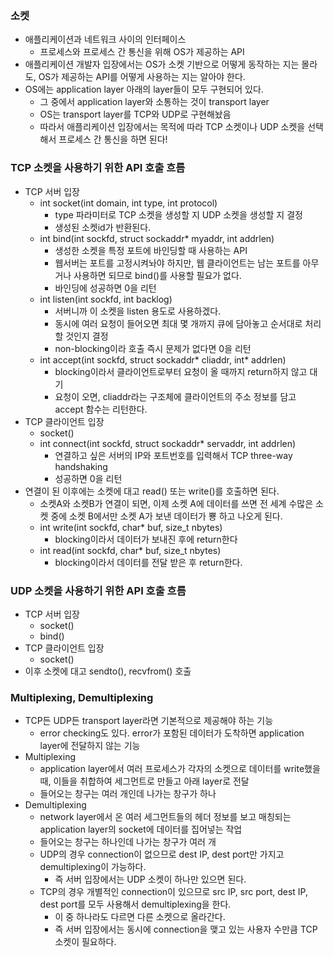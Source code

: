 ### 소켓
- 애플리케이션과 네트워크 사이의 인터페이스
  - 프로세스와 프로세스 간 통신을 위해 OS가 제공하는 API
- 애플리케이션 개발자 입장에서는 OS가 소켓 기반으로 어떻게 동작하는 지는 몰라도, OS가 제공하는 API를 어떻게 사용하는 지는 알아야 한다.
- OS에는 application layer 아래의 layer들이 모두 구현되어 있다.
  - 그 중에서 application layer와 소통하는 것이 transport layer
  - OS는 transport layer를 TCP와 UDP로 구현해놨음
  - 따라서 애플리케이션 입장에서는 목적에 따라 TCP 소켓이나 UDP 소켓을 선택해서 프로세스 간 통신을 하면 된다!

### TCP 소켓을 사용하기 위한 API 호출 흐름
- TCP 서버 입장
  - int socket(int domain, int type, int protocol) 
    - type 파라미터로 TCP 소켓을 생성할 지 UDP 소켓을 생성할 지 결정
    - 생성된 소켓id가 반환된다.
  - int bind(int sockfd, struct sockaddr* myaddr, int addrlen)
    - 생성한 소켓을 특정 포트에 바인딩할 때 사용하는 API
    - 웹서버는 포트를 고정시켜놔야 하지만, 웹 클라이언트는 남는 포트를 아무거나 사용하면 되므로 bind()를 사용할 필요가 없다.
    - 바인딩에 성공하면 0을 리턴
  - int listen(int sockfd, int backlog)
    - 서버니까 이 소켓을 listen 용도로 사용하겠다.
    - 동시에 여러 요청이 들어오면 최대 몇 개까지 큐에 담아놓고 순서대로 처리할 것인지 결정
    - non-blocking이라 호출 즉시 문제가 없다면 0을 리턴
  - int accept(int sockfd, struct sockaddr* cliaddr, int* addrlen)
    - blocking이라서 클라이언트로부터 요청이 올 때까지 return하지 않고 대기
    - 요청이 오면, cliaddr라는 구조체에 클라이언트의 주소 정보를 담고 accept 함수는 리턴한다.
- TCP 클라이언트 입장
  - socket()
  - int connect(int sockfd, struct sockaddr* servaddr, int addrlen)
    - 연결하고 싶은 서버의 IP와 포트번호를 입력해서 TCP three-way handshaking
    - 성공하면 0을 리턴
- 연결이 된 이후에는 소켓에 대고 read() 또는 write()를 호출하면 된다.
  - 소켓A와 소켓B가 연결이 되면, 이제 소켓 A에 데이터를 쓰면 전 세계 수많은 소켓 중에 소켓 B에서만 소켓 A가 보낸 데이터가 뿅 하고 나오게 된다.
  - int write(int sockfd, char* buf, size_t nbytes)
    - blocking이라서 데이터가 보내진 후에 return한다
  - int read(int sockfd, char* buf, size_t nbytes)
    - blocking이라서 데이터를 전달 받은 후 return한다.

### UDP 소켓을 사용하기 위한 API 호출 흐름
- TCP 서버 입장
  - socket()
  - bind()
- TCP 클라이언트 입장
  - socket()
- 이후 소켓에 대고 sendto(), recvfrom() 호출

### Multiplexing, Demultiplexing
- TCP든 UDP든 transport layer라면 기본적으로 제공해야 하는 기능
  - error checking도 있다. error가 포함된 데이터가 도착하면 application layer에 전달하지 않는 기능
- Multiplexing
  - application layer에서 여러 프로세스가 각자의 소켓으로 데이터를 write했을 때, 이들을 취합하여 세그먼트로 만들고 아래 layer로 전달
  - 들어오는 창구는 여러 개인데 나가는 창구가 하나
- Demultiplexing
  - network layer에서 온 여러 세그먼트들의 헤더 정보를 보고 매칭되는 application layer의 socket에 데이터를 집어넣는 작업
  - 들어오는 창구는 하나인데 나가는 창구가 여러 개
  - UDP의 경우 connection이 없으므로 dest IP, dest port만 가지고 demultiplexing이 가능하다.
    - 즉 서버 입장에서는 UDP 소켓이 하나만 있으면 된다.
  - TCP의 경우 개별적인 connection이 있으므로 src IP, src port, dest IP, dest port를 모두 사용해서 demultiplexing을 한다.
    - 이 중 하나라도 다르면 다른 소켓으로 올라간다. 
    - 즉 서버 입장에서는 동시에 connection을 맺고 있는 사용자 수만큼 TCP 소켓이 필요하다.
